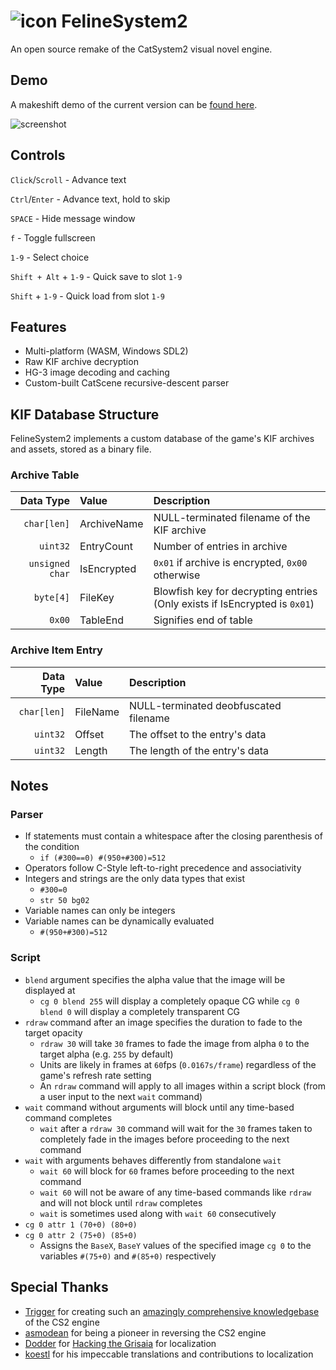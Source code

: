 # ![icon](https://i.imgur.com/fgr54yA.png) FelineSystem2

An open source remake of the CatSystem2 visual novel engine.

## Demo

A makeshift demo of the current version can be [found here](http://159.223.50.204/index.html).

![screenshot](https://i.imgur.com/den1WpN.png) 

## Controls

`Click`/`Scroll` - Advance text 

`Ctrl`/`Enter` - Advance text, hold to skip 

`SPACE` - Hide message window

`f` - Toggle fullscreen

`1-9` - Select choice

`Shift + Alt` + `1-9` - Quick save to slot `1-9`

`Shift` + `1-9` - Quick load from slot `1-9`

## Features

- Multi-platform (WASM, Windows SDL2)
- Raw KIF archive decryption
- HG-3 image decoding and caching
- Custom-built CatScene recursive-descent parser

## KIF Database Structure

FelineSystem2 implements a custom database of the game's KIF archives and assets, stored as a binary file.

### Archive Table

|       Data Type | Value       | Description                                                                |
| --------------: | :---------- | :------------------------------------------------------------------------- |
|     `char[len]` | ArchiveName | NULL-terminated filename of the KIF archive                                |
|        `uint32` | EntryCount  | Number of entries in archive                                               |
| `unsigned char` | IsEncrypted | `0x01` if archive is encrypted, `0x00` otherwise                           |
|       `byte[4]` | FileKey     | Blowfish key for decrypting entries (Only exists if IsEncrypted is `0x01`) |
|          `0x00` | TableEnd    | Signifies end of table                                                     |

### Archive Item Entry

|   Data Type | Value    | Description                           |
| ----------: | :------- | :------------------------------------ |
| `char[len]` | FileName | NULL-terminated deobfuscated filename |
|    `uint32` | Offset   | The offset to the entry's data        |
|    `uint32` | Length   | The length of the entry's data        |

## Notes

### Parser

- If statements must contain a whitespace after the closing parenthesis of the condition
  - `if (#300==0) #(950+#300)=512`
- Operators follow C-Style left-to-right precedence and associativity
- Integers and strings are the only data types that exist
  - `#300=0`
  - `str 50 bg02`
- Variable names can only be integers
- Variable names can be dynamically evaluated
  - `#(950+#300)=512`

### Script

- `blend` argument specifies the alpha value that the image will be displayed at 
  - `cg 0 blend 255` will display a completely opaque CG while `cg 0 blend 0` will display a completely transparent CG
- `rdraw` command after an image specifies the duration to fade to the target opacity
  - `rdraw 30` will take `30` frames to fade the image from alpha `0` to the target alpha (e.g. `255` by default)
  - Units are likely in frames at `60`fps (`0.0167s/frame`) regardless of the game's refresh rate setting
  - An `rdraw` command will apply to all images within a script block (from a user input to the next `wait` command)
- `wait` command without arguments will block until any time-based command completes
  - `wait` after a `rdraw 30` command will wait for the `30` frames taken to completely fade in the images before proceeding to the next command
- `wait` with arguments behaves differently from standalone `wait`
  - `wait 60` will block for `60` frames before proceeding to the next command
  - `wait 60` will not be aware of any time-based commands like `rdraw` and will not block until `rdraw` completes
  - `wait` is sometimes used along with `wait 60` consecutively
- `cg 0 attr 1 (70+0) (80+0)`
- `cg 0 attr 2 (75+0) (85+0)`
  - Assigns the `BaseX`, `BaseY` values of the specified image `cg 0` to the variables `#(75+0)` and `#(85+0)` respectively

## Special Thanks

- [Trigger](https://github.com/trigger-segfault) for creating such an [amazingly comprehensive knowledgebase](https://github.com/trigger-segfault/TriggersTools.CatSystem2/wiki) of the CS2 engine
- [asmodean](http://asmodean.reverse.net/pages/exkifint.html) for being a pioneer in reversing the CS2 engine
- [Dodder](http://www.doddlercon.com/main/) for [Hacking the Grisaia](http://www.doddlercon.com/main/?p=171) for localization
- [koestl](https://twitter.com/koestl) for his impeccable translations and contributions to localization
